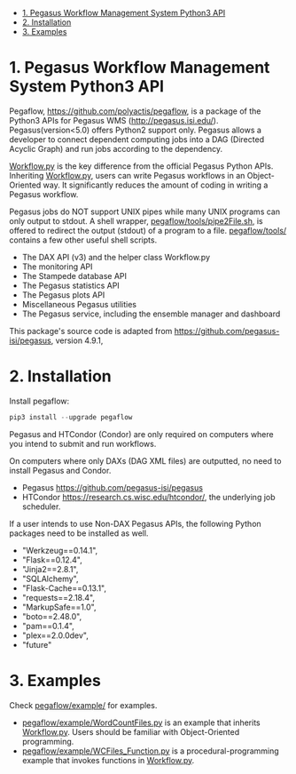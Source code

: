 - [1. Pegasus Workflow Management System Python3 API](#1-pegasus-workflow-management-system-python3-api)
- [2. Installation](#2-installation)
- [3. Examples](#3-examples)

# 1. Pegasus Workflow Management System Python3 API

Pegaflow, https://github.com/polyactis/pegaflow, is a package of the Python3 APIs for Pegasus WMS (http://pegasus.isi.edu/). Pegasus(version<5.0) offers Python2 support only. Pegasus allows a developer to connect dependent computing jobs into a DAG (Directed Acyclic Graph) and run jobs according to the dependency.

[Workflow.py](pegaflow/Workflow.py) is the key difference from the official Pegasus Python APIs. Inheriting [Workflow.py](pegaflow/Workflow.py), users can write Pegasus workflows in an Object-Oriented way. It significantly reduces the amount of coding in writing a Pegasus workflow.

Pegasus jobs do NOT support UNIX pipes while many UNIX programs can only output to stdout. A shell wrapper, [pegaflow/tools/pipe2File.sh](pegaflow/tools/pipe2File.sh), is offered to redirect the output (stdout) of a program to a file. [pegaflow/tools/](pegaflow/tools/) contains a few other useful shell scripts.

- The DAX API (v3) and the helper class Workflow.py
- The monitoring API
- The Stampede database API
- The Pegasus statistics API
- The Pegasus plots API
- Miscellaneous Pegasus utilities
- The Pegasus service, including the ensemble manager and dashboard

This package's source code is adapted from https://github.com/pegasus-isi/pegasus, version 4.9.1,

# 2. Installation

Install pegaflow:

```python
pip3 install --upgrade pegaflow
```

Pegasus and HTCondor (Condor) are only required on computers where you intend to submit and run workflows.

On computers where only DAXs (DAG XML files) are outputted, no need to install Pegasus and Condor.

- Pegasus https://github.com/pegasus-isi/pegasus
- HTCondor https://research.cs.wisc.edu/htcondor/, the underlying job scheduler.

If a user intends to use Non-DAX Pegasus APIs, the following Python packages need to be installed as well.

- "Werkzeug==0.14.1",
- "Flask==0.12.4",
- "Jinja2==2.8.1",
- "SQLAlchemy",
- "Flask-Cache==0.13.1",
- "requests==2.18.4",
- "MarkupSafe==1.0",
- "boto==2.48.0",
- "pam==0.1.4",
- "plex==2.0.0dev",
- "future"

# 3. Examples

Check [pegaflow/example/](pegaflow/example/) for examples.

- [pegaflow/example/WordCountFiles.py](pegaflow/example/WordCountFiles.py) is an example that inherits [Workflow.py](pegaflow/Workflow.py). Users should be familiar with Object-Oriented programming.
- [pegaflow/example/WCFiles_Function.py](pegaflow/example/WCFiles_Function.py) is a procedural-programming example that invokes functions in [Workflow.py](pegaflow/Workflow.py).
